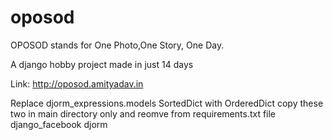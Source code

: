oposod
======
OPOSOD stands for One Photo,One Story, One Day.


A django hobby project made in just 14 days


Link: http://oposod.amityadav.in

Replace djorm_expressions.models SortedDict with OrderedDict
copy these two in main directory only and reomve from requirements.txt file
django_facebook
djorm
